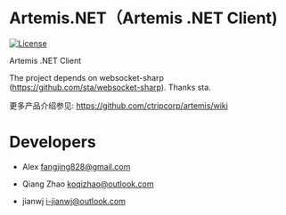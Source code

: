 Artemis.NET（Artemis .NET Client)
================

[![License](https://img.shields.io/badge/License-Apache%202.0-blue.svg)](https://opensource.org/licenses/Apache-2.0)

Artemis .NET Client

The project depends on websocket-sharp (https://github.com/sta/websocket-sharp). Thanks sta.

更多产品介绍参见: https://github.com/ctripcorp/artemis/wiki

# Developers
* Alex <fangjing828@gmail.com>

* Qiang Zhao <koqizhao@outlook.com>

* jianwj <i-jianwj@outlook.com>
